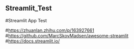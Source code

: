 ## Streamlit_Test
#Streamlit App Test

#https://zhuanlan.zhihu.com/p/163927661
#https://github.com/MarcSkovMadsen/awesome-streamlit
#https://docs.streamlit.io/
